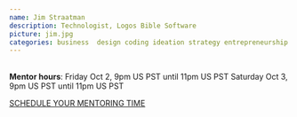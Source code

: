```yaml
---
name: Jim Straatman
description: Technologist, Logos Bible Software
picture: jim.jpg
categories: business  design coding ideation strategy entrepreneurship
---
```


<br>
<b>Mentor hours</b>: Friday Oct 2, 9pm US PST until 11pm US PST
Saturday Oct 3, 9pm US PST until 11pm US PST

<a class="button small special"  href="https://jimstraatman.youcanbook.me" target="_blank">SCHEDULE YOUR MENTORING TIME</a>
</b>

